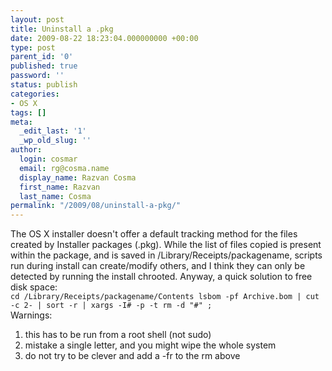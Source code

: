 ```yaml
---
layout: post
title: Uninstall a .pkg
date: 2009-08-22 18:23:04.000000000 +00:00
type: post
parent_id: '0'
published: true
password: ''
status: publish
categories:
- OS X
tags: []
meta:
  _edit_last: '1'
  _wp_old_slug: ''
author:
  login: cosmar
  email: rg@cosma.name
  display_name: Razvan Cosma
  first_name: Razvan
  last_name: Cosma
permalink: "/2009/08/uninstall-a-pkg/"
---
```

The OS X installer doesn't offer a default tracking method for the files created by Installer packages (.pkg). While the list of files copied is present within the package, and is saved in /Library/Receipts/packagename, scripts run during install can create/modify others, and I think they can only be detected by running the install chrooted. Anyway, a quick solution to free disk space:  
`cd /Library/Receipts/packagename/Contents
lsbom -pf Archive.bom | cut -c 2- | sort -r | xargs -I# -p -t rm -d "#" ;`  
Warnings:  
1. this has to be run from a root shell (not sudo)  
2. mistake a single letter, and you might wipe the whole system  
3. do not try to be clever and add a -fr to the rm above

